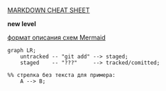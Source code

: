 [MARKDOWN CHEAT SHEET](https://www.markdownguide.org/cheat-sheet/ "Markdown cheat sheet")

**new level**

[формат описания схем Mermaid](https://github.blog/2022-02-14-include-diagrams-markdown-files-mermaid/)

```mermaid
graph LR;
    untracked -- "git add" --> staged;
    staged    -- "???"     --> tracked/comitted;

%% стрелка без текста для примера:
    A --> B;
```